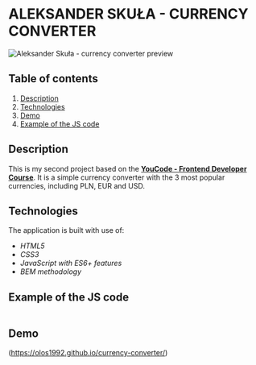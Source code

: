# ALEKSANDER SKUŁA - CURRENCY CONVERTER

![Aleksander Skuła - currency converter preview]()

## Table of contents

1. [Description](#description)
1. [Technologies](#technologies)
1. [Demo](#demo)
1. [Example of the JS code](#example-of-the-js-code)



## Description

This is my second project based on the [**YouCode - Frontend Developer Course**](https://youcode.pl). It is a simple currency converter with the 3 most popular currencies, including PLN, EUR and USD.

## Technologies
The application is built with use of:

- *HTML5*
- *CSS3*
- *JavaScript with ES6+ features*
- *BEM methodology*

## Example of the JS code

```js

```

## Demo

(https://olos1992.github.io/currency-converter/)
